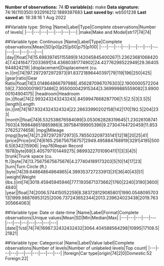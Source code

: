 **Number of observations:** 74
**ID variable(s):** make
**Data signature:** 74:16(110350):932916212:1889387683
**Last saved by:** wb501238
**Last saved at:** 18:38:16 1 Aug 2022

##Variable type: String
|Name|Label|Type|Complete observations|Number of levels|
|---|---|---|---|---|---|---|
|make|Make and Model|str17|74|74|

##Variable type: Continuous
|Name|Label|Type|Complete observations|Mean|SD|p0|p25|p50|p75|p100|
|---|---|---|---|---|---|---|---|---|---|---|---|---|
|day||float|74|15.69839745115589|9.142045845400267|1.236236810684204|7.424164772033691|14.43680381774902|24.42776298522949|29.36405944824219|
|displacement|Displacement (cu. in.)|int|74|197.2972972972973|91.83721896440397|79|119|196|250|425|
|gear|ratio|Gear Ratio|float|74|3.014864866797988|.4562870967076303|2.190000057220459|2.730000019073486|2.955000042915344|3.369999885559082|3.890000104904175|
|headroom|Headroom (in.)|float|74|2.993243243243243|.8459947668287706|1.5|2.5|3|3.5|5|
|length|Length (in.)|int|74|187.9324324324324|22.26633990202158|142|170|192.5|204|233|
|month||float|74|6.532538676584089|3.053062828319645|1.230261087417603|4.199848651885986|6.397584199905396|9.27304744720459|11.85327625274658|
|mpg|Mileage (mpg)|byte|74|21.2972972972973|5.785503209735141|12|18|20|25|41|
|price|Price|int|74|6165.256756756757|2949.495884768919|3291|4195|5006.5|6342|15906|
|rep78|Repair Record 1978|byte|69|3.405797101449275|.9899322701090411|1|3|3|4|5|
|trunk|Trunk space (cu. ft.)|byte|74|13.75675675675676|4.277404189173203|5|10|14|17|23|
|turn|Turn Circle (ft.) |byte|74|39.64864864864865|4.399353727233913|31|36|40|43|51|
|weight|Weight (lbs.)|int|74|3019.45945945946|777.1935671373662|1760|2240|3190|3600|4840|
|year||float|74|2006.574415052259|8.383728129085801|1990.054809570313|1999.98876953125|2006.737243652344|2013.239624023438|2019.763305664063|

##Variable type: Date or date-time
|Name|Label|Format|Complete observations|Unique values|Mean|SD|Min|Median|Max|
|---|---|---|---|---|---|---|---|---|---|---|---|
|date||%td|74|74|16987.32432432432|3064.404588564298|10995|17108.5|21821|

##Variable type: Categorical
|Name|Label|Value label|Complete observations|Number of levels|Number of unlabeled levels|Top count|
|---|---|---|---|---|---|---|---|---|
|foreign|Car type|origin|74|2|0|Domestic:52 Foreign:22|

